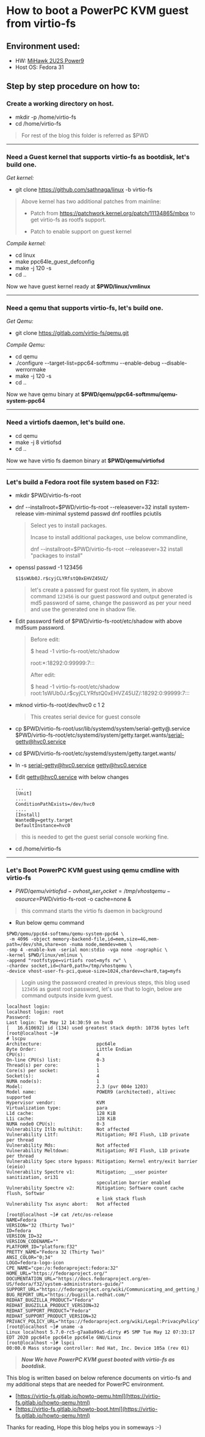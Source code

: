 # How to boot a PowerPC KVM guest from virtio-fs

## Environment used:

* HW: [MiHawk 2U2S Power9](https://openpowerfoundation.org/?resource_lib=wistron-corp-p93d2-2p-mihawk)
* Host OS: Fedora 31


## Step by step procedure on how to:

### Create a working directory on host.

* mkdir -p /home/virtio-fs
* cd /home/virtio-fs
> For rest of the blog this folder is referred as $PWD

--------------

### Need a Guest kernel that supports virtio-fs as bootdisk, let's build one.

*Get kernel:*
* git clone https://github.com/sathnaga/linux -b virtio-fs


> Above kernel has two additional patches from mainline:
>
>    * Patch from https://patchwork.kernel.org/patch/11134865/mbox to get virtio-fs as rootfs support.
>
>    * Patch to enable support on guest kernel


*Compile kernel:*
* cd linux
* make ppc64le_guest_defconfig
* make -j 120 -s
* cd ..

Now we have guest kernel ready at **$PWD/linux/vmlinux**

--------------

### Need a qemu that supports virtio-fs, let's build one.

*Get Qemu:*
* git clone https://gitlab.com/virtio-fs/qemu.git

*Compile Qemu:*
* cd qemu
* ./configure --target-list=ppc64-softmmu --enable-debug --disable-werrormake
* make -j 120 -s
* cd ..

Now we have qemu binary at **$PWD/qemu/ppc64-softmmu/qemu-system-ppc64**

--------------

### Need a virtiofs daemon, let's build one.

* cd qemu
* make -j 8 virtiofsd
* cd ..

Now we have virtio fs daemon binary at **$PWD/qemu/virtiofsd**

------------

### Let's build a Fedora root file system based on F32:
* mkdir $PWD/virtio-fs-root
* dnf --installroot=$PWD/virtio-fs-root --releasever=32 install system-release vim-minimal systemd passwd dnf rootfiles pciutils

    >    Select yes to install packages.
    >
    >    Incase to install additional packages, use below commandline,
    >
    > dnf --installroot=$PWD/virtio-fs-root --releasever=32 install "packages to install"

* openssl passwd -1 123456

    `$1$sWUb0J.r$cyjCLYRfstQ0xEHVZ45UZ/`

    > let's create a passwd for guest root file system, in above command `123456` is our guest password and output generated is md5 password of same, change the password as per your need and use the generated one in shadow file.
* Edit password field of $PWD/virtio-fs-root/etc/shadow with above md5sum password.
    > Before edit:
    >
    > $ head -1 virtio-fs-root/etc/shadow
    >
    > root:*:18292:0:99999:7:::
    >
    > After edit:
    >
    > $ head -1 virtio-fs-root/etc/shadow
    > root:$1$sWUb0J.r$cyjCLYRfstQ0xEHVZ45UZ/:18292:0:99999:7:::
*  mknod virtio-fs-root/dev/hvc0 c 1 2
    > This creates serial device for guest console

* cp $PWD/virtio-fs-root/usr/lib/systemd/system/serial-getty@.service  $PWD/virtio-fs-root/etc/systemd/system/getty.target.wants/serial-getty@hvc0.service
* cd $PWD/virtio-fs-root/etc/systemd/system/getty.target.wants/
* ln -s serial-getty@hvc0.service getty@hvc0.service
* Edit getty@hvc0.service with below changes
    ```
    ...
    [Unit]
    ....
    ConditionPathExists=/dev/hvc0
    ....
    [Install]
    WantedBy=getty.target
    DefaultInstance=hvc0
    ```
> this is needed to get the guest serial console working fine.

*  cd /home/virtio-fs

--------------

### Let's Boot PowerPC KVM guest using qemu cmdline with virtio-fs

*  $PWD/qemu/virtiofsd -o vhost_user_socket=/tmp/vhostqemu -o source=$PWD/virtio-fs-root -o cache=none &
> this command starts the virtio fs daemon in background

* Run below qemu command
```
$PWD/qemu/ppc64-softmmu/qemu-system-ppc64 \
 -m 4096 -object memory-backend-file,id=mem,size=4G,mem-path=/dev/shm,share=on -numa node,memdev=mem \
-smp 4 -enable-kvm -serial mon:stdio -vga none -nographic \
-kernel $PWD/linux/vmlinux \
-append "rootfstype=virtiofs root=myfs rw" \
-chardev socket,id=char0,path=/tmp/vhostqemu \
-device vhost-user-fs-pci,queue-size=1024,chardev=char0,tag=myfs
```

> Login using the password created in previous steps, this blog used `123456` as guest root password, let's use
that to login, below are command outputs inside kvm guest.

```
localhost login:
localhost login: root
Password:
Last login: Tue May 12 14:30:59 on hvc0
[   16.610692] id (134) used greatest stack depth: 10736 bytes left
[root@localhost ~]#
# lscpu
Architecture:                    ppc64le
Byte Order:                      Little Endian
CPU(s):                          4
On-line CPU(s) list:             0-3
Thread(s) per core:              1
Core(s) per socket:              1
Socket(s):                       4
NUMA node(s):                    1
Model:                           2.3 (pvr 004e 1203)
Model name:                      POWER9 (architected), altivec supported
Hypervisor vendor:               KVM
Virtualization type:             para
L1d cache:                       128 KiB
L1i cache:                       128 KiB
NUMA node0 CPU(s):               0-3
Vulnerability Itlb multihit:     Not affected
Vulnerability L1tf:              Mitigation; RFI Flush, L1D private per thread
Vulnerability Mds:               Not affected
Vulnerability Meltdown:          Mitigation; RFI Flush, L1D private per thread
Vulnerability Spec store bypass: Mitigation; Kernel entry/exit barrier (eieio)
Vulnerability Spectre v1:        Mitigation; __user pointer sanitization, ori31
                                 speculation barrier enabled
Vulnerability Spectre v2:        Mitigation; Software count cache flush, Softwar
                                 e link stack flush
Vulnerability Tsx async abort:   Not affected

[root@localhost ~]# cat /etc/os-release
NAME=Fedora
VERSION="32 (Thirty Two)"
ID=fedora
VERSION_ID=32
VERSION_CODENAME=""
PLATFORM_ID="platform:f32"
PRETTY_NAME="Fedora 32 (Thirty Two)"
ANSI_COLOR="0;34"
LOGO=fedora-logo-icon
CPE_NAME="cpe:/o:fedoraproject:fedora:32"
HOME_URL="https://fedoraproject.org/"
DOCUMENTATION_URL="https://docs.fedoraproject.org/en-US/fedora/f32/system-administrators-guide/"
SUPPORT_URL="https://fedoraproject.org/wiki/Communicating_and_getting_help"
BUG_REPORT_URL="https://bugzilla.redhat.com/"
REDHAT_BUGZILLA_PRODUCT="Fedora"
REDHAT_BUGZILLA_PRODUCT_VERSION=32
REDHAT_SUPPORT_PRODUCT="Fedora"
REDHAT_SUPPORT_PRODUCT_VERSION=32
PRIVACY_POLICY_URL="https://fedoraproject.org/wiki/Legal:PrivacyPolicy"
[root@localhost ~]# uname -a
Linux localhost 5.7.0-rc5-g7aa8a99a5-dirty #5 SMP Tue May 12 07:33:17 EDT 2020 ppc64le ppc64le ppc64le GNU/Linux
[root@localhost ~]# lspci
00:00.0 Mass storage controller: Red Hat, Inc. Device 105a (rev 01)
```


> _**Now We have PowerPC KVM guest booted with virtio-fs as bootdisk.**_


This blog is written based on below reference documents on virtio-fs and my additional steps that are needed for PowerPC environment.
* [https://virtio-fs.gitlab.io/howto-qemu.html](https://virtio-fs.gitlab.io/howto-qemu.html)
* [https://virtio-fs.gitlab.io/howto-boot.html](https://virtio-fs.gitlab.io/howto-qemu.html)

Thanks for reading, Hope this blog helps you in someways :-)

<script src="https://utteranc.es/client.js"
       repo="sathnaga/sathnaga.github.io"
       issue-term="url"
       theme="github-light"
       crossorigin="anonymous"
       async>
</script>
